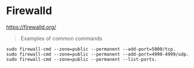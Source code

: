 # Firewalld

https://firewalld.org/

> Examples of common commands 
```
sudo firewall-cmd --zone=public --permanent --add-port=5000/tcp.
sudo firewall-cmd --zone=public --permanent --add-port=4990-4999/udp.
sudo firewall-cmd --zone=public --permanent --list-ports.
```
